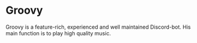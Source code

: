 # Groovy
Groovy is a feature-rich, experienced and well maintained Discord-bot. His main function is to play high quality music.
